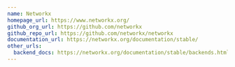```yaml
---
name: Networkx
homepage_url: https://www.networkx.org/
github_org_url: https://github.com/networkx
github_repo_url: https://github.com/networkx/networkx
documentation_url: https://networkx.org/documentation/stable/
other_urls:
  backend_docs: https://networkx.org/documentation/stable/backends.html
---
```

